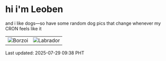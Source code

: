 # hi i'm Leoben

and i like dogs—so have some random dog pics that change whenever my CRON feels like it

|  |  |
|--------|----------|
| ![Borzoi](https://random-dog-vercel.vercel.app/api/random-borzoi?v=1753753133) | ![Labrador](https://random-dog-vercel.vercel.app/api/random-labrador?v=1753753133) |

Last updated: 2025-07-29 09:38 PHT
